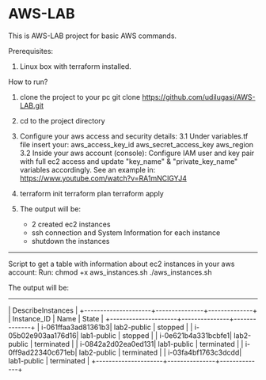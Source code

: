 # AWS-LAB

This is AWS-LAB project for basic AWS commands.

Prerequisites:
1. Linux box with terraform installed.

How to run?

1. clone the project to your pc
   git clone https://github.com/udilugasi/AWS-LAB.git
2. cd to the project directory
3. Configure your aws access and security details:
   3.1 Under variables.tf file insert your: 
       aws_access_key_id
       aws_secret_access_key
       aws_region
   3.2 Inside your aws account (console): 
   Configure IAM user and key pair with full ec2 access and update "key_name" & "private_key_name" variables accordingly.
   See an example in: https://www.youtube.com/watch?v=RA1mNClGYJ4
4. terraform init
   terraform plan
   terraform apply
   
5. The output will be:
   * 2 created ec2 instances
   * ssh connection and System Information for each instance
   * shutdown the instances
   
**************************************************************************************
   
Script to get a table with information about ec2 instances in your aws account:
Run:
chmod +x aws_instances.sh
./aws_instances.sh

The output will be:

------------------------------------------------------
|                  DescribeInstances                 |
+---------------------+---------------+--------------+
|     Instance_ID     |     Name      |    State     |
+---------------------+---------------+--------------+
|  i-061ffaa3ad81361b3|  lab2-public  |  stopped     |
|  i-05b02e903aa176d16|  lab1-public  |  stopped     |
|  i-0e621b4a331bcbfe1|  lab2-public  |  terminated  |
|  i-0842a2d02ea0ed131|  lab1-public  |  terminated  |
|  i-0ff9ad22340c671eb|  lab2-public  |  terminated  |
|  i-03fa4bf1763c3dcdd|  lab1-public  |  terminated  |
+---------------------+---------------+--------------+
   
   
